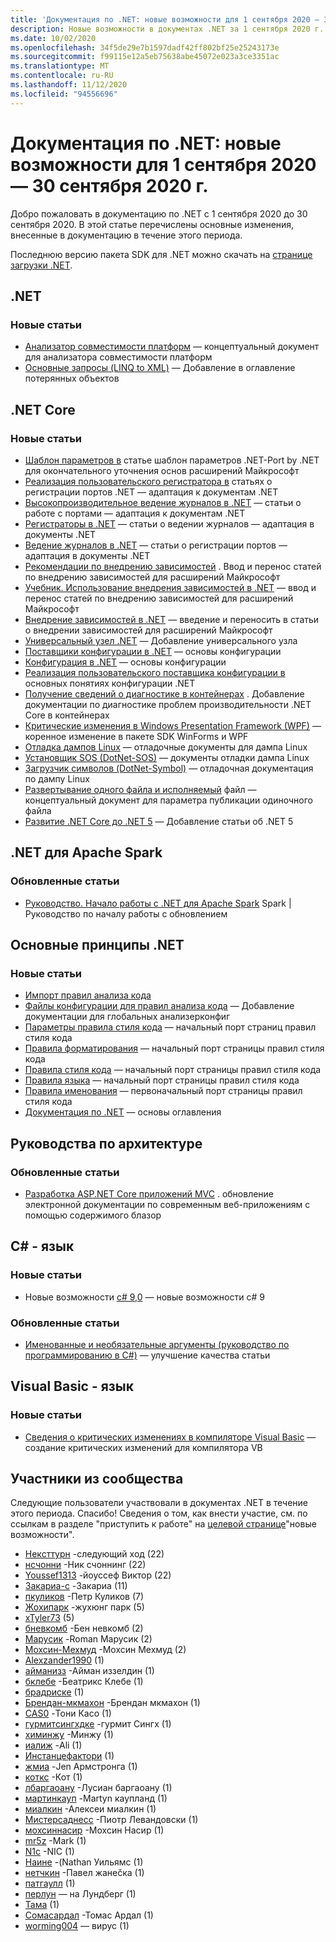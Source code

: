 ```yaml
---
title: 'Документация по .NET: новые возможности для 1 сентября 2020 — 30 сентября 2020 г.'
description: Новые возможности в документах .NET за 1 сентября 2020 г. 30 сентября 2020 г.
ms.date: 10/02/2020
ms.openlocfilehash: 34f5de29e7b1597dadf42ff802bf25e25243173e
ms.sourcegitcommit: f99115e12a5eb75638abe45072e023a3ce3351ac
ms.translationtype: MT
ms.contentlocale: ru-RU
ms.lasthandoff: 11/12/2020
ms.locfileid: "94556696"
---
```

# <a name="net-docs-whats-new-for-september-1-2020---september-30-2020"></a>Документация по .NET: новые возможности для 1 сентября 2020 — 30 сентября 2020 г.

Добро пожаловать в документацию по .NET с 1 сентября 2020 до 30 сентября 2020. В этой статье перечислены основные изменения, внесенные в документацию в течение этого периода.

Последнюю версию пакета SDK для .NET можно скачать на [странице загрузки .NET](https://dotnet.microsoft.com/download).

## <a name="net"></a>.NET

### <a name="new-articles"></a>Новые статьи

- [Анализатор совместимости платформ](../standard/analyzers/platform-compat-analyzer.md) — концептуальный документ для анализатора совместимости платформ
- [Основные запросы (LINQ to XML)](../standard/linq/basic-queries-linq-to-xml.md) — Добавление в оглавление потерянных объектов

## <a name="net-core"></a>.NET Core

### <a name="new-articles"></a>Новые статьи

- [Шаблон параметров в](../core/extensions/options.md) статье шаблон параметров .NET-Port by .NET для окончательного уточнения основ расширений Майкрософт
- [Реализация пользовательского регистратора в](../core/extensions/custom-logging-provider.md) статьях о регистрации портов .NET — адаптация к документам .NET
- [Высокопроизводительное ведение журналов в .NET](../core/extensions/high-performance-logging.md) — статьи о работе с портами — адаптация к документам .NET
- [Регистраторы в .NET](../core/extensions/logging-providers.md) — статьи о ведении журналов — адаптация в документы .NET
- [Ведение журналов в .NET](../core/extensions/logging.md) — статьи о регистрации портов — адаптация в документы .NET
- [Рекомендации по внедрению зависимостей](../core/extensions/dependency-injection-guidelines.md) . Ввод и перенос статей по внедрению зависимостей для расширений Майкрософт
- [Учебник. Использование внедрения зависимостей в .NET](../core/extensions/dependency-injection-usage.md) — ввод и перенос статей по внедрению зависимостей для расширений Майкрософт
- [Внедрение зависимостей в .NET](../core/extensions/dependency-injection.md) — введение и переносить в статьи о внедрении зависимостей для расширений Майкрософт
- [Универсальный узел .NET](../core/extensions/generic-host.md) — Добавление универсального узла
- [Поставщики конфигурации в .NET](../core/extensions/configuration-providers.md) — основы конфигурации
- [Конфигурация в .NET](../core/extensions/configuration.md) — основы конфигурации
- [Реализация пользовательского поставщика конфигурации в](../core/extensions/custom-configuration-provider.md) основных понятиях конфигурации .NET
- [Получение сведений о диагностике в контейнерах](../core/diagnostics/diagnostics-in-containers.md) . Добавление документации по диагностике проблем производительности .NET Core в контейнерах
- [Критические изменения в Windows Presentation Framework (WPF)](../core/compatibility/wpf.md) — коренное изменение в пакете SDK WinForms и WPF
- [Отладка дампов Linux](../core/diagnostics/debug-linux-dumps.md) — отладочные документы для дампа Linux
- [Установщик SOS (DotNet-SOS)](../core/diagnostics/dotnet-sos.md) — документы отладки дампа Linux
- [Загрузчик символов (DotNet-Symbol)](../core/diagnostics/dotnet-symbol.md) — отладочная документация по дампу Linux
- [Развертывание одного файла и исполняемый](../core/deploying/single-file.md) файл — концептуальный документ для параметра публикации одиночного файла
- [Развитие .NET Core до .NET 5](../core/dotnet-five.md) — Добавление статьи об .NET 5

## <a name="net-for-apache-spark"></a>.NET для Apache Spark

### <a name="updated-articles"></a>Обновленные статьи

- [Руководство. Начало работы с .NET для Apache Spark](../spark/tutorials/get-started.md) Spark | Руководство по началу работы с обновлением

## <a name="net-fundamentals"></a>Основные принципы .NET

### <a name="new-articles"></a>Новые статьи

- [Импорт правил анализа кода](../fundamentals/code-analysis/quality-rules/index.md)
- [Файлы конфигурации для правил анализа кода](../fundamentals/code-analysis/configuration-files.md) — Добавление документации для глобальных анализерконфиг
- [Параметры правила стиля кода](../fundamentals/code-analysis/code-style-rule-options.md) — начальный порт страниц правил стиля кода
- [Правила форматирования](../fundamentals/code-analysis/style-rules/formatting-rules.md) — начальный порт страницы правил стиля кода
- [Правила стиля кода](../fundamentals/code-analysis/style-rules/index.md) — начальный порт страницы правил стиля кода
- [Правила языка](../fundamentals/code-analysis/style-rules/language-rules.md) — начальный порт страницы правил стиля кода
- [Правила именования](../fundamentals/code-analysis/style-rules/naming-rules.md) — первоначальный порт страницы правил стиля кода
- [Документация по .NET](../fundamentals/index.yml) — основы оглавления

## <a name="architecture-guides"></a>Руководства по архитектуре

### <a name="updated-articles"></a>Обновленные статьи

- [Разработка ASP.NET Core приложений MVC](../architecture/modern-web-apps-azure/develop-asp-net-core-mvc-apps.md) . обновление электронной документации по современным веб-приложениям с помощью содержимого блазор

## <a name="c-language"></a>C# - язык

### <a name="new-articles"></a>Новые статьи

- Новые возможности [c# 9,0](../csharp/whats-new/csharp-9.md) — новые возможности c# 9

### <a name="updated-articles"></a>Обновленные статьи

- [Именованные и необязательные аргументы (руководство по программированию в C#)](../csharp/programming-guide/classes-and-structs/named-and-optional-arguments.md) — улучшение качества статьи

## <a name="visual-basic-language"></a>Visual Basic - язык

### <a name="new-articles"></a>Новые статьи

- [Сведения о критических изменениях в компиляторе Visual Basic](../visual-basic/whats-new/breaking-changes.md) — создание критических изменений для компилятора VB

## <a name="community-contributors"></a>Участники из сообщества

Следующие пользователи участвовали в документах .NET в течение этого периода. Спасибо! Сведения о том, как внести участие, см. по ссылкам в разделе "приступить к работе" на [целевой странице](index.yml)"новые возможности".

- [Нексттурн](https://github.com/NextTurn) -следующий ход (22)
- [нсчонни](https://github.com/nschonni) -Ник счоннинг (22)
- [Youssef1313](https://github.com/Youssef1313) -йоуссеф Виктор (22)
- [Закариа-c](https://github.com/zakaria-c) -Закариа (11)
- [пкуликов](https://github.com/pkulikov) -Петр Куликов (7)
- [Жохипарк](https://github.com/JohyPark) -жухюнг парк (5)
- [xTyler73](https://github.com/xTyler73) (5)
- [бневкомб](https://github.com/bnewcomb) -Бен невкомб (2)
- [Марусик](https://github.com/Marusyk) -Roman Марусик (2)
- [Мохсин-Мехмуд](https://github.com/mohsin-mehmood) -Мохсин Мехмуд (2)
- [Alexzander1990](https://github.com/Alexzander1990) (1)
- [айманизз](https://github.com/aymanizz) -Айман иззелдин (1)
- [бклебе](https://github.com/bklebe) -Беатрикс Клебе (1)
- [брадриске](https://github.com/bradriske) (1)
- [Брендан-мкмахон](https://github.com/brendan-mcmahon) -Брендан мкмахон (1)
- [CAS0](https://github.com/CAS0) -Тони Касо (1)
- [гурмитсингхдке](https://github.com/gurmeetsinghdke) -гурмит Сингх (1)
- [химинжу](https://github.com/hiMinju) -Минжу (1)
- [иалиж](https://github.com/iAliJ) -Ali (1)
- [Инстанцефактори](https://github.com/InstanceFactory) (1)
- [жмиа](https://github.com/jmia) -Jen Армстронга (1)
- [коткс](https://github.com/kotx) -Кот (1)
- [лбаргаоану](https://github.com/lbargaoanu) -Лусиан баргаоану (1)
- [мартинкауп](https://github.com/martyncoup) -Martyn каупланд (1)
- [миалкин](https://github.com/mialkin) -Алексеи миалкин (1)
- [Мистерсаднесс](https://github.com/MisterSadness) -Пиотр Левандовски (1)
- [мохсиннасир](https://github.com/mohsinnasir) -Мохсин Насир (1)
- [mr5z](https://github.com/mr5z) -Mark (1)
- [N1c](https://github.com/n1c) -NIC (1)
- [Наине](https://github.com/Naine) -(Nathan Уильямс (1)
- [нетчкин](https://github.com/netchkin) -Павел жанеčка (1)
- [патгаулл](https://github.com/patgoull) (1)
- [перлун](https://github.com/perlun) — на Лундберг (1)
- [Тама](https://github.com/tama) (1)
- [Сомасардал](https://github.com/ThomasArdal) -Томас Ардал (1)
- [worming004](https://github.com/worming004) — вирус (1)
